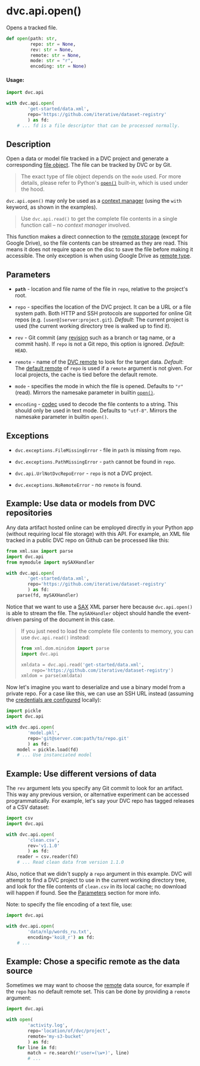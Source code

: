 # dvc.api.open()

Opens a tracked file.

```py
def open(path: str,
         repo: str = None,
         rev: str = None,
         remote: str = None,
         mode: str = "r",
         encoding: str = None)
```

#### Usage:

```py
import dvc.api

with dvc.api.open(
        'get-started/data.xml',
        repo='https://github.com/iterative/dataset-registry'
        ) as fd:
    # ... fd is a file descriptor that can be processed normally.
```

## Description

Open a data or model file tracked in a <abbr>DVC project</abbr> and generate a
corresponding
[file object](https://docs.python.org/3/glossary.html#term-file-object). The
file can be tracked by DVC or by Git.

> The exact type of file object depends on the `mode` used. For more details,
> please refer to Python's
> [`open()`](https://docs.python.org/3/library/functions.html#open) built-in,
> which is used under the hood.

`dvc.api.open()` may only be used as a
[context manager](https://www.python.org/dev/peps/pep-0343/#context-managers-in-the-standard-library)
(using the `with` keyword, as shown in the examples).

> Use `dvc.api.read()` to get the complete file contents in a single function
> call – no _context manager_ involved.

This function makes a direct connection to the
[remote storage](/doc/command-reference/remote/add#supported-storage-types)
(except for Google Drive), so the file contents can be streamed as they are
read. This means it does not require space on the disc to save the file before
making it accessible. The only exception is when using Google Drive as
[remote type](/doc/command-reference/remote/add#supported-storage-types).

## Parameters

- **`path`** - location and file name of the file in `repo`, relative to the
  project's root.

- `repo` - specifies the location of the DVC project. It can be a URL or a file
  system path. Both HTTP and SSH protocols are supported for online Git repos
  (e.g. `[user@]server:project.git`). _Default_: The current project is used
  (the current working directory tree is walked up to find it).

- `rev` - Git commit (any [revision](https://git-scm.com/docs/revisions) such as
  a branch or tag name, or a commit hash). If `repo` is not a Git repo, this
  option is ignored. _Default_: `HEAD`.

- `remote` - name of the [DVC remote](/doc/command-reference/remote) to look for
  the target data. _Default_: The
  [default remote](/doc/command-reference/remote/default) of `repo` is used if a
  `remote` argument is not given. For local projects, the <abbr>cache</abbr> is
  tied before the default remote.

- `mode` - specifies the mode in which the file is opened. Defaults to `"r"`
  (read). Mirrors the namesake parameter in builtin
  [`open()`](https://docs.python.org/3/library/functions.html#open).

- `encoding` -
  [codec](https://docs.python.org/3/library/codecs.html#standard-encodings) used
  to decode the file contents to a string. This should only be used in text
  mode. Defaults to `"utf-8"`. Mirrors the namesake parameter in builtin
  `open()`.

## Exceptions

- `dvc.exceptions.FileMissingError` - file in `path` is missing from `repo`.

- `dvc.exceptions.PathMissingError` - `path` cannot be found in `repo`.

- `dvc.api.UrlNotDvcRepoError` - `repo` is not a DVC project.

- `dvc.exceptions.NoRemoteError` - no `remote` is found.

## Example: Use data or models from DVC repositories

Any <abbr>data artifact</abbr> hosted online can be employed directly in your
Python app (without requiring local file storage) with this API. For example, an
XML file tracked in a public DVC repo on Github can be processed like this:

```py
from xml.sax import parse
import dvc.api
from mymodule import mySAXHandler

with dvc.api.open(
        'get-started/data.xml',
        repo='https://github.com/iterative/dataset-registry'
        ) as fd:
    parse(fd, mySAXHandler)
```

Notice that we want to use a [SAX](http://www.saxproject.org/) XML parser here
because `dvc.api.open()` is able to stream the file. The `mySAXHandler` object
should handle the event-driven parsing of the document in this case.

> If you just need to load the complete file contents to memory, you can use
> `dvc.api.read()` instead:
>
> ```py
> from xml.dom.minidom import parse
> import dvc.api
>
> xmldata = dvc.api.read('get-started/data.xml',
>     repo='https://github.com/iterative/dataset-registry')
> xmldom = parse(xmldata)
> ```

Now let's imagine you want to deserialize and use a binary model from a private
repo. For a case like this, we can use an SSH URL instead (assuming the
[credentials are configured](https://help.github.com/en/github/authenticating-to-github/connecting-to-github-with-ssh)
locally):

```py
import pickle
import dvc.api

with dvc.api.open(
        'model.pkl',
        repo='git@server.com:path/to/repo.git'
        ) as fd:
    model = pickle.load(fd)
    # ... Use instanciated model
```

## Example: Use different versions of data

The `rev` argument lets you specify any Git commit to look for an artifact. This
way any previous version, or alternative experiment can be accessed
programmatically. For example, let's say your DVC repo has tagged releases of a
CSV dataset:

```py
import csv
import dvc.api

with dvc.api.open(
        'clean.csv',
        rev='v1.1.0'
        ) as fd:
    reader = csv.reader(fd)
    # ... Read clean data from version 1.1.0
```

Also, notice that we didn't supply a `repo` argument in this example. DVC will
attempt to find a <abbr>DVC project</abbr> to use in the current working
directory tree, and look for the file contents of `clean.csv` in its local
<abbr>cache</abbr>; no download will happen if found. See the
[Parameters](#parameters) section for more info.

Note: to specify the file encoding of a text file, use:

```py
import dvc.api

with dvc.api.open(
        'data/nlp/words_ru.txt',
        encoding='koi8_r') as fd:
    # ...
```

## Example: Chose a specific remote as the data source

Sometimes we may want to choose the [remote](/doc/command-reference/remote) data
source, for example if the `repo` has no default remote set. This can be done by
providing a `remote` argument:

```py
import dvc.api

with open(
        'activity.log',
        repo='location/of/dvc/project',
        remote='my-s3-bucket'
        ) as fd:
    for line in fd:
        match = re.search(r'user=(\w+)', line)
        # ...
```
